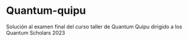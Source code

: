 # Quantum-quipu
Solución al examen final del curso taller de Quantum Quipu dirigido a los Quantum Scholars 2023
